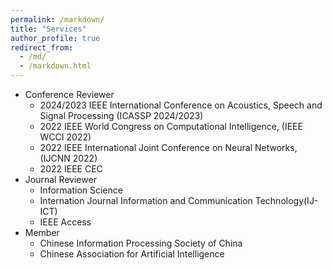 ```yaml
---
permalink: /markdown/
title: "Services"
author_profile: true
redirect_from: 
  - /md/
  - /markdown.html
---
```


* Conference Reviewer
  * 2024/2023 IEEE International Conference on Acoustics, Speech and Signal Processing (ICASSP 2024/2023)
  * 2022 IEEE World Congress on Computational Intelligence, (IEEE WCCI 2022)
  * 2022 IEEE International Joint Conference on Neural Networks, (IJCNN 2022)
  * 2022 IEEE CEC
* Journal Reviewer
  * Information Science
  * Internation Journal Information and Communication Technology(IJ-ICT)
  * IEEE Access
* Member
  * Chinese Information Processing Society of China
  * Chinese Association for Artificial Intelligence
